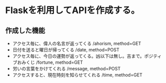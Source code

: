 # Flaskを利用してAPIを作成する。

## 作成した機能

- アクセス毎に、偉人の名言が返ってくる /ahorism, method=GET
- 日付を送ると曜日が帰ってくる /date, method=POST
- アクセス毎に、今日の運勢が返ってくる。凶以下は無し。吉まで。ポジティブおみくじ /fortune, method=GET
- 労いの言葉をかけてくれる /message, method=POST
- アクセスすると、現在時刻を知らせてくれる /time, method=GET
